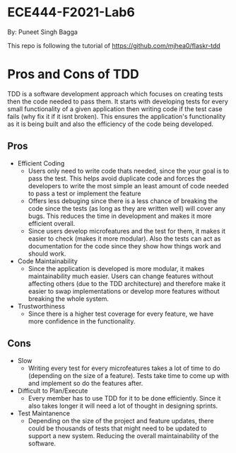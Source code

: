 # ECE444-F2021-Lab6
By: Puneet Singh Bagga

This repo is following the tutorial of https://github.com/mjhea0/flaskr-tdd

# Pros and Cons of TDD
TDD is a software development approach which focuses on creating tests then the code needed to pass them. It starts with developing tests for every small functionality of a given application then writing code if the test case fails (why fix it if it isnt broken). This ensures the application's functionality as it is being built and also the efficiency of the code being developed.

## Pros
  - Efficient Coding
    - Users only need to write code thats needed, since the your goal is to pass the test. This helps avoid duplicate code and forces the developers to write the most simple an least amount of code needed to pass a test or implement the feature
    - Offers less debuging since there is a less chance of breaking the code since the tests (as long as they are written well) will cover any bugs. This reduces the time in development and makes it more efficient overall.
    - Since users develop microfeatures and the test for them, it makes it easier to check (makes it more modular). Also the tests can act as documentation for the code since they show how things work and should work.
  - Code Maintainability
    - Since the application is developed is more modular, it makes maintainability much easier. Users can change features without affecting others (due to the TDD architecture) and therefore make it easier to swap implementations or develop more features without breaking the whole system.
  - Trustworthiness
    - Since there is a higher test coverage for every feature, we have more confidence in the functionality.


## Cons
  - Slow
    - Writing every test for every microfeatures takes a lot of time to do (depending on the size of a feature). Tests take time to come up with and implement so do the features after.
  - Difficult to Plan/Execute
    - Every member has to use TDD for it to be done efficiently. Since it also takes longer it will need a lot of thought in designing sprints.
  - Test Maintanence
    - Depending on the size of the project and feature updates, there could be thousands of tests that might need to be updated to support a new system. Reducing the overall maintainability of the software.


###
